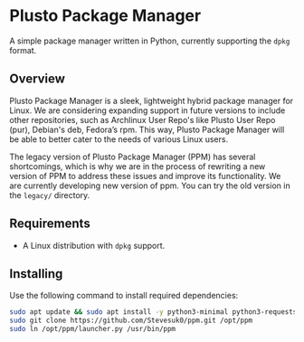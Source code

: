 # Plusto Package Manager

A simple package manager written in Python, currently supporting the `dpkg` format. 

## Overview
Plusto Package Manager is a sleek, lightweight hybrid package manager for Linux. We are considering expanding support in future versions to include other repositories, such as Archlinux User Repo's like Plusto User Repo (pur), Debian's deb, Fedora’s rpm. This way, Plusto Package Manager will be able to better cater to the needs of various Linux users.

The legacy version of Plusto Package Manager (PPM) has several shortcomings, which is why we are in the process of rewriting a new version of PPM to address these issues and improve its functionality.
We are currently developing new version of ppm. You can try the old version in the `legacy/` directory.

## Requirements
- A Linux distribution with `dpkg` support.

## Installing

Use the following command to install required dependencies:

```bash
sudo apt update && sudo apt install -y python3-minimal python3-requests python3-colorama python3-halo
sudo git clone https://github.com/Stevesuk0/ppm.git /opt/ppm
sudo ln /opt/ppm/launcher.py /usr/bin/ppm
